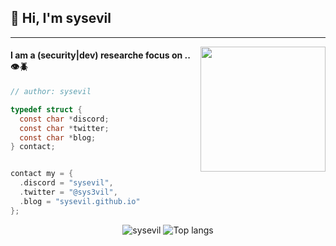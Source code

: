 ## 👋 Hi, I'm sysevil

------------

<img align='right' src='https://media4.giphy.com/media/v1.Y2lkPTc5MGI3NjExeXNkYnZ6YnAzbHltcHRpejZmZzhvcHVhZjJrYWYzNDBsMmxuM3ZrbSZlcD12MV9pbnRlcm5hbF9naWZfYnlfaWQmY3Q9Zw/3xs6K4mZi1n0YrBUdd/giphy.gif' width='200"'>

#### I am a (security|dev) researche focus on .. 👁️🪲

</div>

```c
// author: sysevil

typedef struct {
  const char *discord;
  const char *twitter;
  const char *blog;
} contact;


contact my = {
  .discord = "sysevil",
  .twitter = "@sys3vil",
  .blog = "sysevil.github.io"
};
```

<p align="center">
  <img src="https://github-readme-stats.vercel.app/api?username=sysevil&show_icons=true&title_color=fff&icon_color=00d9ff&text_color=c9d1d9&bg_color=161b22" alt="sysevil" />
    <img src="https://github-readme-stats.vercel.app/api/top-langs/?username=sysevil&layout=compact&show_icons=true&title_color=fff&icon_color=fff&text_color=c9d1d9&bg_color=161b22&hide=elixir" alt="Top langs" />
</p>
